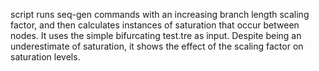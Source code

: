 script runs seq-gen commands with an increasing branch length scaling factor, and then calculates instances of saturation that occur between nodes.
It uses the simple bifurcating test.tre as input. Despite being an underestimate of saturation, it shows the effect of the scaling factor on saturation levels.
